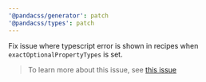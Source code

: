 ```yaml
---
'@pandacss/generator': patch
'@pandacss/types': patch
---
```


Fix issue where typescript error is shown in recipes when `exactOptionalPropertyTypes` is set.

> To learn more about this issue, see [this issue](https://github.com/chakra-ui/panda/issues/1688)
